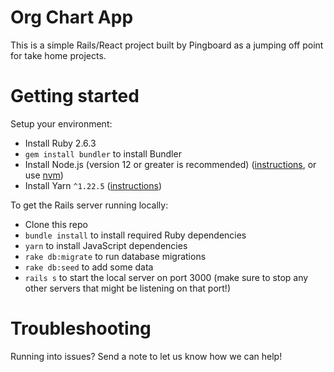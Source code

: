 # Org Chart App

This is a simple Rails/React project built by Pingboard as a jumping off point for take home projects.

# Getting started

Setup your environment:

- Install Ruby 2.6.3
- `gem install bundler` to install Bundler
- Install Node.js (version 12 or greater is recommended) ([instructions](https://classic.yarnpkg.com/en/docs/install), or use [nvm](https://github.com/nvm-sh/nvm#installing-and-updating))
- Install Yarn `^1.22.5` ([instructions](https://classic.yarnpkg.com/en/docs/install))

To get the Rails server running locally:

- Clone this repo
- `bundle install` to install required Ruby dependencies
- `yarn` to install JavaScript dependencies
- `rake db:migrate` to run database migrations
- `rake db:seed` to add some data
- `rails s` to start the local server on port 3000 (make sure to stop any other servers that might be listening on that port!)

# Troubleshooting

Running into issues? Send a note to let us know how we can help!
